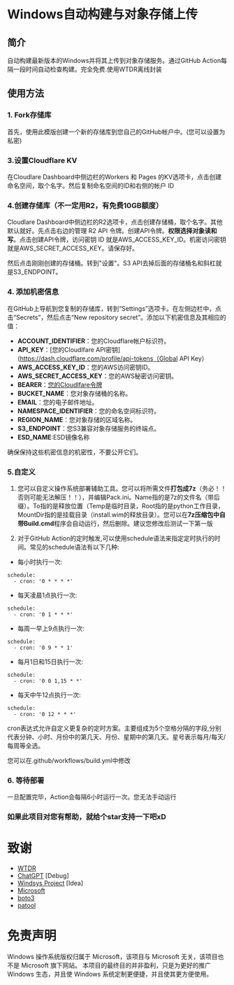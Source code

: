 # Windows自动构建与对象存储上传

## 简介
自动构建最新版本的Windows并将其上传到对象存储服务。通过GitHub Action每隔一段时间自动检查构建。完全免费.使用WTDR离线封装

## 使用方法
### 1. Fork存储库
首先，使用此模版创建一个新的存储库到您自己的GitHub帐户中。(您可以设置为私密)

### 3.设置Cloudflare KV
在Cloudlare Dashboard中侧边栏的Workers 和 Pages 的KV选项卡，点击创建命名空间，取个名字。然后复制命名空间的ID和右侧的帐户 ID

### 4.创建存储库（不一定用R2，有免费10GB额度）
Cloudlare Dashboard中侧边栏的R2选项卡，点击创建存储桶，取个名字。其他默认就好。先点击右边的管理 R2 API 令牌。创建API令牌。**权限选择对象读和写**。点击创建API令牌，访问密钥 ID
就是AWS_ACCESS_KEY_ID。机密访问密钥就是AWS_SECRET_ACCESS_KEY。请保存好。

然后点击刚刚创建的存储桶。转到"设置"。S3 API去掉后面的存储桶名和斜杠就是S3_ENDPOINT。
### 4. 添加机密信息
在GitHub上导航到您复制的存储库，转到“Settings”选项卡。在左侧边栏中，点击“Secrets”，然后点击“New repository secret”。添加以下机密信息及其相应的值：

- **ACCOUNT_IDENTIFIER**：您的Cloudflare帐户标识符。
- **API_KEY**：[您的Cloudlfare API密钥](https://dash.cloudflare.com/profile/api-tokens（Global API Key）
- **AWS_ACCESS_KEY_ID**：您的AWS访问密钥ID。
- **AWS_SECRET_ACCESS_KEY**：您的AWS秘密访问密钥。
- **BEARER**：[您的Cloudlfare令牌](https://dash.cloudflare.com/profile/api-tokens)
- **BUCKET_NAME**：您对象存储桶的名称。
- **EMAIL**：您的电子邮件地址。
- **NAMESPACE_IDENTIFIER**：您的命名空间标识符。
- **REGION_NAME**：您对象存储的区域名称。
- **S3_ENDPOINT**：您S3兼容对象存储服务的终端点。
- **ESD_NAME**:ESD镜像名称

确保保持这些机密信息的机密性，不要公开它们。

### 5.自定义
1. 您可以自定义操作系统部署辅助工具。您可以将所需文件**打包成7z**（务必！！否则可能无法解压！！），并编辑Pack.ini。Name指的是7z的文件名（带后缀）。To指的是释放位置（Temp是临时目录，Root指的是python工作目录，MountDir指的是挂载目录（install.wim的释放目录）。您可以在**7z压缩包中自带Build.cmd**程序会自动运行，然后删除。建议您修改后测试一下第一版

2. 对于GitHub Action的定时触发,可以使用schedule语法来指定定时执行的时间。常见的schedule语法有以下几种:

- 每小时执行一次:

```
schedule:
  - cron: '0 * * * *'
```

- 每天凌晨1点执行一次:

```
schedule:
  - cron: '0 1 * * *' 
```

- 每周一早上9点执行一次:

```
schedule:
  - cron: '0 9 * * 1'
```

- 每月1日和15日执行一次:

```
schedule:
  - cron: '0 0 1,15 * *'
```

- 每天中午12点执行一次:

```
schedule: 
  - cron: '0 12 * * *'
```

cron表达式允许自定义更复杂的定时方案。主要组成为5个空格分隔的字段,分别代表分钟、小时、月份中的第几天、月份、星期中的第几天。星号表示每月/每天/每周等全选。

您可以在.github/workflows/build.yml中修改

### 6. 等待部署

一旦配置完毕，Action会每隔6小时运行一次。您无法手动运行

### **如果此项目对您有帮助，就给个star支持一下吧xD**
# 致谢
- [WTDR](https://wtdr.whatk.me)
- [ChatGPT](https://chat.openai.com)  [Debug]
- [Windsys Project](https://windsys.win)  [Idea]
- [Microsoft](https://microsoft.com)
- [boto3](https://github.com/boto/boto3)
- [patool](https://pypi.org/project/patool/)

# 免责声明
Windows 操作系统版权归属于 Microsoft，该项目与 Microsoft 无关，该项目也不是 Microsoft 旗下网站。
本项目的最终目的并非盈利，只是为更好的推广 Windows 生态，并且使 Windows 系统定制更便捷，并且使其更方便使用。
